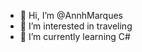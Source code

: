 - 👋 Hi, I’m @AnnhMarques
- 👀 I’m interested in traveling
- 🌱 I’m currently learning C#
  
<!---
AnnhMarques/AnnhMarques is a ✨ special ✨ repository because its `README.md` (this file) appears on your GitHub profile.
You can click the Preview link to take a look at your changes.
--->
